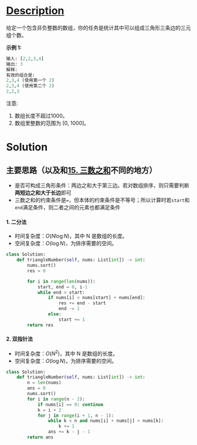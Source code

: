 # [Description](https://leetcode-cn.com/problems/valid-triangle-number)
给定一个包含非负整数的数组，你的任务是统计其中可以组成三角形三条边的三元组个数。

**示例 1:**
```python
输入: [2,2,3,4]
输出: 3
解释:
有效的组合是: 
2,3,4 (使用第一个 2)
2,3,4 (使用第二个 2)
2,2,3
```
注意:

1. 数组长度不超过1000。
2. 数组里整数的范围为 [0, 1000]。



# Solution
## 主要思路（以及和[15. 三数之和](https://leetcode-cn.com/problems/3sum/)不同的地方）
- 是否可构成三角形条件：两边之和大于第三边。若对数组排序，则只需要判断**两短边之和大于长边**即可
- 三数之和的约束条件是```=```，但本体的约束条件是不等号；所以计算时若```start```和```end```满足条件，则二者之间的元素也都满足条件

#### 1. 二分法
- 时间复杂度：$O(N\log N)$，其中 N 是数组的长度。
- 空间复杂度：$O(\log N)$，为排序需要的空间。
```python
class Solution:
    def triangleNumber(self, nums: List[int]) -> int:
        nums.sort()
        res = 0

        for i in range(len(nums)):
            start, end = 0, i-1
            while end > start:
                if nums[i] < nums[start] + nums[end]:
                    res += end - start
                    end -= 1
                else:
                    start += 1
        return res
```

#### 2. 双指针法
- 时间复杂度：$O(N^2)$，其中 N 是数组的长度。
- 空间复杂度：$O(\log N)$，为排序需要的空间。
```python
class Solution:
    def triangleNumber(self, nums: List[int]) -> int:
        n = len(nums)
        ans = 0
        nums.sort()
        for i in range(n - 2):
            if nums[i] == 0: continue
            k = i + 2
            for j in range(i + 1, n - 1):
                while k < n and nums[i] + nums[j] > nums[k]:
                    k += 1
                ans += k - j - 1
        return ans
```